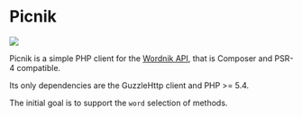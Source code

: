Picnik
======

![](https://api.travis-ci.org/alanly/picnik.svg)

Picnik is a simple PHP client for the [Wordnik API](http://developer.wordnik.com/),
that is Composer and PSR-4 compatible.

Its only dependencies are the GuzzleHttp client and PHP >= 5.4.

The initial goal is to support the `word` selection of methods.
